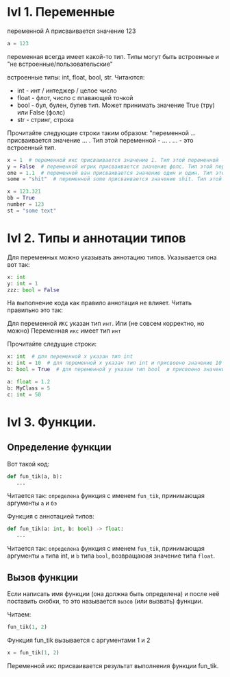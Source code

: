 # lvl 1. Переменные

переменной А присваивается значение 123
```python
a = 123
```
переменная всегда имеет какой-то тип. Типы могут быть встроенные и "не встроенные/пользовательские"

встроенные типы: int, float, bool, str. Читаются:
 - int - инт / интеджер / целое число
 - float - флот, число с плавающей точкой
 - bool - бул, булен, булев тип. Может принимать значение True (тру) или False (фолс)
 - str - стринг, строка

Прочитайте следующие строки таким образом: "переменной ... присваивается значение ... . Тип этой переменной - ... . ... - это встроенный тип.
```python
x = 1  # переменной икс присваивается значение 1. Тип этой переменной - инт. Инт - это встроенный тип.
y = False  # переменной игрик присваивается значение фолс. Тип этой переменной - бул. Бул - это встроенный тип.
one = 1.1  # переменной ван присваивается значение один и один. Тип этой переменной - флоат. Флоат - это встроенный тип.
some = "shit"  # переменной some присваивается значение shit. Тип этой переменной - стринг. Стринг - это встроенный тип.

x = 123.321
bb = True
number = 123
st = "some text"
```

# lvl 2. Типы и аннотации типов
Для переменных можно указывать аннотацию типов. Указывается она вот так:
```python
x: int
y: int = 1
zzz: bool = False
```
На выполнение кода как правило аннотация не влияет. Читать правильно это так:

Для переменной `ИКС` указан тип `инт`. Или (не совсем корректно, но можно) 
Переменная `икс` имеет тип `инт`

Прочитайте следущие строки:
```python
x: int  # для переменной x указан тип int
x: int = 10  # для переменной x указан тип int и присвоено значение 10
b: bool = True  # для переменной y указан тип bool  и присвоено значение True

a: float = 1.2
b: MyClass = 5
c: int = 50
```

# lvl 3. Функции.
## Определение функции
Вот такой код:
```python
def fun_tik(a, b):
   ...
```
Читается так: `определена` функция с именем `fun_tik`, принимающая аргументы `а` и `бэ`

Функция с аннотацией типов:
```python
def fun_tik(a: int, b: bool) -> float:
   ...
```
Читается так: `определена` функция с именем `fun_tik`, принимающая аргументы `а` типа int, и `b` типа `bool`, возвращаюая значение типа `float`.

## Вызов функции
Если написать имя функции (она должна быть определена) и после неё поставить скобки, то это называется `вызов` (или вызвать) функции.

Читаем:
```python
fun_tik(1, 2)
```
Функция fun_tik вызывается с аргументами 1 и 2
```python
x = fun_tik(1, 2)
```
Переменной икс присваивается результат выполнения функции fun_tik.





